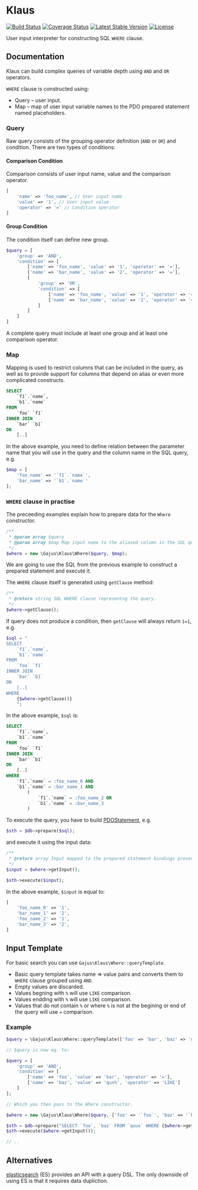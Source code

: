 # Klaus

[![Build Status](https://travis-ci.org/gajus/klaus.png?branch=master)](https://travis-ci.org/gajus/klaus)
[![Coverage Status](https://coveralls.io/repos/gajus/klaus/badge.png?branch=master)](https://coveralls.io/r/gajus/klaus?branch=master)
[![Latest Stable Version](https://poser.pugx.org/gajus/klaus/version.png)](https://packagist.org/packages/gajus/klaus)
[![License](https://poser.pugx.org/gajus/klaus/license.png)](https://packagist.org/packages/gajus/klaus)

User input interpreter for constructing SQL `WHERE` clause. 

## Documentation

Klaus can build complex queries of variable depth using `AND` and `OR` operators.

`WHERE` clause is constructed using:

* Query – user input.
* Map – map of user input variable names to the PDO prepared statement named placeholders.

### Query

Raw query consists of the grouping operator definition (`AND` or `OR`) and condition. There are two types of conditions:

#### Comparison Condition

Comparison consists of user input name, value and the comparison operator.

```php
[
    'name' => 'foo_name', // User input name
    'value' => '1', // User input value
    'operator' => '=' // Condition operator
]
```

#### Group Condition

The condition itself can define new group.

```php
$query = [
    'group' => 'AND',
    'condition' => [
        ['name' => 'foo_name', 'value' => '1', 'operator' => '='],
        ['name' => 'bar_name', 'value' => '2', 'operator' => '='],
        [
            'group' => 'OR',
            'condition' => [
                ['name' => 'foo_name', 'value' => '1', 'operator' => '='],
                ['name' => 'bar_name', 'value' => '2', 'operator' => '=']
            ]
        ]
    ]
]
```

A complete query must include at least one group and at least one comparison operator.

### Map

Mapping is used to restrict columns that can be included in the query, as well as to provide support for columns that depend on alias or even more complicated constructs.

```sql
SELECT
    `f1`.`name`,
    `b1`.`name`
FROM
    `foo` `f1`
INNER JOIN
    `bar` `b1`
ON
    [..]
```

In the above example, you need to define relation between the parameter name that you will use in the query and the column name in the SQL query, e.g.

```php
$map = [
    'foo_name' => '`f1`.`name`',
    'bar_name' => '`b1`.`name`'
];
```

### `WHERE` clause in practise

The preceeding examples explain how to prepare data for the `Where` constructor.

```php
/**
 * @param array $query
 * @param array $map Map input name to the aliased column in the SQL query, e.g. ['name' => '`p1`.`name`'].
 */
$where = new \Gajus\Klaus\Where($query, $map);
```

We are going to use the SQL from the previous example to construct a prepared statement and execute it.

The `WHERE` clause itself is generated using `getClause` method:

```php
/**
 * @return string SQL WHERE clause representng the query.
 */
$where->getClause();
```

If query does not produce a condition, then `getClause` will always return `1=1`, e.g.

```php
$sql = "
SELECT
    `f1`.`name`,
    `b1`.`name`
FROM
    `foo` `f1`
INNER JOIN
    `bar` `b1`
ON
    [..]
WHERE
    {$where->getClause()}
    ";
```

In the above example, `$sql` is:

```sql
SELECT
    `f1`.`name`,
    `b1`.`name`
FROM
    `foo` `f1`
INNER JOIN
    `bar` `b1`
ON
    [..]
WHERE
    `f1`.`name` = :foo_name_0 AND
    `b1`.`name` = :bar_name_1 AND
        (
            `f1`.`name` = :foo_name_2 OR
            `b1`.`name` = :bar_name_3
        )
```

To execute the query, you have to build [PDOStatement](http://www.php.net/manual/en/class.pdostatement.php), e.g.

```php
$sth = $db->prepare($sql);
```

and execute it using the input data:

```php
/**
 * @return array Input mapped to the prepared statement bindings present in the WHERE clause.
 */
$input = $where->getInput();

$sth->execute($input);
```

In the above example, `$input` is equal to:

```php
[
    'foo_name_0' => '1',
    'bar_name_1' => '2',
    'foo_name_2' => '1',
    'bar_name_3' => '2',
]
```

## Input Template

For basic search you can use `Gajus\Klaus\Where::queryTemplate`.

* Basic query template takes name => value pairs and converts them to `WHERE` clause grouped using `AND`.
* Empty values are discarded.
* Values begning with `%` will use `LIKE` comparison.
* Values endding with `%` will use `LIKE` comparison.
* Values that do not contain `%` or where `%` is not at the begining or end of the query will use `=` comparison.

### Example

```php
$query = \Gajus\Klaus\Where::queryTemplate(['foo' => 'bar', 'baz' => 'qux%']);

// $query is now eq. to:

$query = [
    'group' => 'AND',
    'condition' => [
        ['name' => 'foo', 'value' => 'bar', 'operator' => '='],
        ['name' => 'baz', 'value' => 'qux%', 'operator' => 'LIKE']
    ]
];

// Which you then pass to the Where constructor.

$where = new \Gajus\Klaus\Where($query, ['foo' => '`foo`', 'baz' => '`baz`']);

$sth = $db->prepare("SELECT `foo`, `baz` FROM `quux` WHERE {$where->getClause()}");
$sth->execute($where->getInput());

// ..
```

## Alternatives

[elasticsearch](http://www.elasticsearch.org/guide/en/elasticsearch/reference/current/query-dsl-query-string-query.html) (ES) provides an API with a query DSL. The only downside of using ES is that it requires data dupliction.
